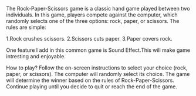 The Rock-Paper-Scissors game is a classic hand game played between two individuals. In this game, players compete against the computer, which randomly selects one of the three options: rock, paper, or scissors. The rules are simple:

1.Rock crushes scissors.
2.Scissors cuts paper.
3.Paper covers rock.

One feature I add in this common game is Sound Effect.This will make game intresting and enjoyable.

How to play?
Follow the on-screen instructions to select your choice (rock, paper, or scissors).
The computer will randomly select its choice.
The game will determine the winner based on the rules of Rock-Paper-Scissors.
Continue playing until you decide to quit or reach the end of the game.
